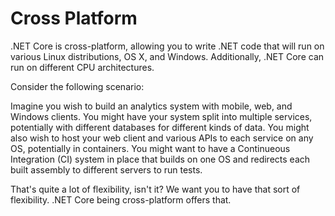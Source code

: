 # Cross Platform

.NET Core is cross-platform, allowing you to write .NET code that will run on
various Linux distributions, OS X, and Windows.  Additionally, .NET Core can run
on different CPU architectures.

Consider the following scenario:

Imagine you wish to build an analytics system with mobile, web, and Windows
clients.  You might have your system split into multiple services, potentially
with different databases for different kinds of data.  You might also wish to
host your web client and various APIs to each service on any OS, potentially in
containers.  You might want to have a Continueous Integration (CI) system in
place that builds on one OS and redirects each built assembly to different
servers to run tests.

That's quite a lot of flexibility, isn't it?  We want you to have that sort of
flexibility.  .NET Core being cross-platform offers that.
